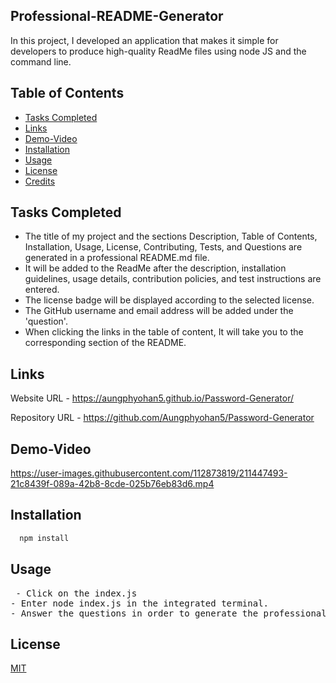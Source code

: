 ##  Professional-README-Generator


In this project, I developed an application that makes it simple for developers to produce high-quality ReadMe files using node JS and the command line.


## Table of Contents

- [Tasks Completed](#TaskCompleted)
- [Links](#Links)
- [Demo-Video](#Demo-Video)
- [Installation](#Installation)
- [Usage](#Usage)
- [License](#license)
- [Credits](#credits)


## Tasks Completed

- The title of my project and the sections Description, Table of Contents, Installation, Usage, License, Contributing, Tests, and Questions are generated in a professional README.md file.
- It will be added to the ReadMe after the description, installation guidelines, usage details, contribution policies, and test instructions are entered.
- The license badge will be displayed according to the selected license.
- The GitHub username and email address will be added under the 'question'.
- When clicking the links in the table of content, It will take you to the corresponding section of the README.




## Links

Website URL     -  https://aungphyohan5.github.io/Password-Generator/

Repository URL  -  https://github.com/Aungphyohan5/Password-Generator


## Demo-Video

https://user-images.githubusercontent.com/112873819/211447493-21c8439f-089a-42b8-8cde-025b76eb83d6.mp4

## Installation


```bash
  npm install 
```
    

## Usage


<pre> - Click on the index.js 
- Enter node index.js in the integrated terminal.
- Answer the questions in order to generate the professional README.md
</pre>



## License

[MIT](https://choosealicense.com/licenses/mit/)

